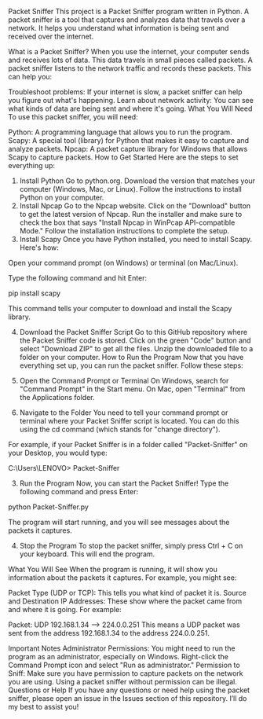 Packet Sniffer
This project is a Packet Sniffer program written in Python. A packet sniffer is a tool that captures and analyzes data that travels over a network. It helps you understand what information is being sent and received over the internet.

What is a Packet Sniffer?
When you use the internet, your computer sends and receives lots of data. This data travels in small pieces called packets. A packet sniffer listens to the network traffic and records these packets. This can help you:

Troubleshoot problems: If your internet is slow, a packet sniffer can help you figure out what's happening.
Learn about network activity: You can see what kinds of data are being sent and where it's going.
What You Will Need
To use this packet sniffer, you will need:

Python: A programming language that allows you to run the program.
Scapy: A special tool (library) for Python that makes it easy to capture and analyze packets.
Npcap: A packet capture library for Windows that allows Scapy to capture packets.
How to Get Started
Here are the steps to set everything up:

1. Install Python
Go to python.org.
Download the version that matches your computer (Windows, Mac, or Linux).
Follow the instructions to install Python on your computer.
2. Install Npcap
Go to the Npcap website.
Click on the "Download" button to get the latest version of Npcap.
Run the installer and make sure to check the box that says "Install Npcap in WinPcap API-compatible Mode."
Follow the installation instructions to complete the setup.
3. Install Scapy
Once you have Python installed, you need to install Scapy. Here's how:

Open your command prompt (on Windows) or terminal (on Mac/Linux).

Type the following command and hit Enter:

pip install scapy

This command tells your computer to download and install the Scapy library.

4. Download the Packet Sniffer Script
Go to this GitHub repository where the Packet Sniffer code is stored.
Click on the green "Code" button and select "Download ZIP" to get all the files.
Unzip the downloaded file to a folder on your computer.
How to Run the Program
Now that you have everything set up, you can run the packet sniffer. Follow these steps:

1. Open the Command Prompt or Terminal
On Windows, search for "Command Prompt" in the Start menu.
On Mac, open "Terminal" from the Applications folder.
2. Navigate to the Folder
You need to tell your command prompt or terminal where your Packet Sniffer script is located. You can do this using the cd command (which stands for "change directory").

For example, if your Packet Sniffer is in a folder called "Packet-Sniffer" on your Desktop, you would type:

C:\Users\LENOVO> Packet-Sniffer

3. Run the Program
Now, you can start the Packet Sniffer! Type the following command and press Enter:

python Packet-Sniffer.py

The program will start running, and you will see messages about the packets it captures.

4. Stop the Program
To stop the packet sniffer, simply press Ctrl + C on your keyboard. This will end the program.

What You Will See
When the program is running, it will show you information about the packets it captures. For example, you might see:

Packet Type (UDP or TCP): This tells you what kind of packet it is.
Source and Destination IP Addresses: These show where the packet came from and where it is going.
For example:



Packet: UDP 192.168.1.34 --> 224.0.0.251
This means a UDP packet was sent from the address 192.168.1.34 to the address 224.0.0.251.

Important Notes
Administrator Permissions: You might need to run the program as an administrator, especially on Windows. Right-click the Command Prompt icon and select "Run as administrator."
Permission to Sniff: Make sure you have permission to capture packets on the network you are using. Using a packet sniffer without permission can be illegal.
Questions or Help
If you have any questions or need help using the packet sniffer, please open an issue in the Issues section of this repository. I’ll do my best to assist you!


